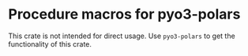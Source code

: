 # Procedure macros for pyo3-polars

This crate is not intended for direct usage. Use `pyo3-polars` to get the functionality
of this crate.
